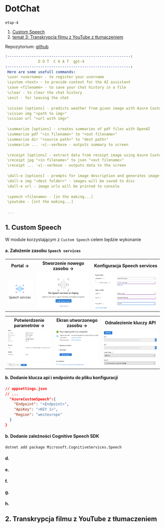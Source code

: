DotChat
===
`etap-4`

1. [Custom Speech](#1-custom-speech)
2. [temat 3: Transkrypcja filmu z YouTube z tłumaczeniem](#2-transkrypcja-filmu-z-youtube-z-tłumaczeniem)

Repozytorium: [github](https://github.com/mm-sokol/PUCH-Laboratorium-AI/tree/etap-4)

```yaml
:--------------------------------------------------------:
               D O T  C H A T  gpt-4      
:--------------------------------------------------------:
 Here are some usefull commands:
 \user <username> - to register your username
 \system <text> - to provide context for the AI assistant
 \save <filename> - to save your chat history in a file
 \clear - to clear the chat history
 \exit - for leaving the chat

 \vision [options] - predicts weather from given image with Azure Custom Vision
 \vision img "<path to img>"
 \vision url "<url with img>"

 \summarize [options] - creates summaries of pdf files with OpenAI
 \summarize pdf "<in filename>" to "<out filename>"
 \summarize dir "<source path>" to "dest path>"
 \summarize ... -v|--verbose - outputs summary to screen

 \receipt [options] - extract data from receipt image using Azure Custom Document Intelligence
 \receipt jpg "<in filename>" to json "<out filename>"
 \receipt ... -v|--verbose - outputs data to the screen

 \dall-e [options] - prompts for image description and generates image(s)
 \dall-e img "<dest folder>" - images will be saved to disc
 \dall-e url - image urls will be printed to console

 \speech <filename> - [in the making...]
 \youtube - [int the making...]

 ...
```

## 1. Custom Speech
W module korzystającym z `Custom Speech` celem będzie wykonanie 
#### a. Założenie zasobu `Speech services`

<table>
    <tr>
        <th>Portal -> </th>
        <th>Stworzenie nowego zasobu -> </th>
        <th>Konfiguracja Speech services</th>
    </tr>
    <tr>
        <td><div style="text-align: center;">
        <img src="screens\speech\1-setup\1-speech-service.png" width="100">
        </div></td>
        <td><div style="text-align: center;">
        <img src="screens\speech\1-setup\2-create.png" height="120">
        </div></td>
        <td><div style="text-align: center;">
        <img src="screens\speech\1-setup\3-create-details.png" height="120">
        </div></td>
    </tr>
</table>

<table>
    <tr>
        <th>Potwierdzenie parametrów -> </th>
        <th>Ekran utworzonego zasobu -> </th>
        <th>Odnalezienie kluczy API</th>
    </tr>
    <tr>
        <td><div style="text-align: center;">
        <img src="screens\speech\1-setup\4-create-review.png" height="120">
        </div></td>
        <td><div style="text-align: center;">
        <img src="screens\speech\1-setup\5-creation-complete.png" height="120">
        </div></td>
        <td><div style="text-align: center;">
        <img src="screens\speech\1-setup\6-service-keys.png" height="120">
        </div></td>
    </tr>
</table>

#### b. Dodanie klucza api i endpointu do pliku konfiguracji
```json
// appsettings.json
// ...
  "AzureCustomSpeech":{
    "Endpoint": "<Endpoint>",
    "ApiKey": "<KEY 1>",
    "Region": "westeurope"
  }
}
```
#### b. Dodanie zależności Cognitive Speech SDK
```bash
dotnet add package Microsoft.CognitiveServices.Speech
```

#### d. 
#### e. 
#### f. 
#### g. 
#### h. 

## 2. Transkrypcja filmu z YouTube z tłumaczeniem
